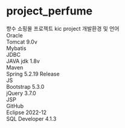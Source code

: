 # project_perfume
향수 쇼핑몰 프로젝트
kic project
개발환경 및 언어 <br>
Oracle <br>
Tomcat 9.0v <br>
Mybatis <br>
JDBC <br>
JAVA jdk 1.8v <br>
Maven <br>
Spring 5.2.19 Release <br>
JS <br>
Bootstrap 5.3.0 <br>
jQuery 3.7.0 <br>
JSP <br>
GitHub <br>
Eclipse 2022-12 <br>
SQL Developer 4.1.3 <br>
